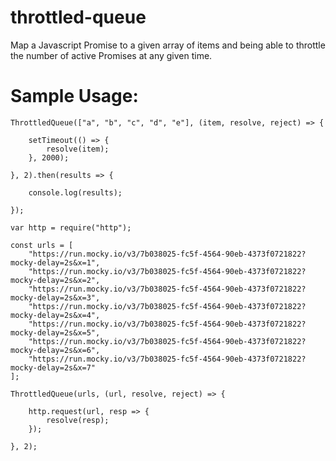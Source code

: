 # throttled-queue
Map a Javascript Promise to a given array of items and being able to throttle the number of active Promises at any given time.

# Sample Usage:
```
ThrottledQueue(["a", "b", "c", "d", "e"], (item, resolve, reject) => {

    setTimeout(() => {
        resolve(item);
    }, 2000);

}, 2).then(results => {

    console.log(results);

});

```
```
var http = require("http");

const urls = [
    "https://run.mocky.io/v3/7b038025-fc5f-4564-90eb-4373f0721822?mocky-delay=2s&x=1",
    "https://run.mocky.io/v3/7b038025-fc5f-4564-90eb-4373f0721822?mocky-delay=2s&x=2",
    "https://run.mocky.io/v3/7b038025-fc5f-4564-90eb-4373f0721822?mocky-delay=2s&x=3",
    "https://run.mocky.io/v3/7b038025-fc5f-4564-90eb-4373f0721822?mocky-delay=2s&x=4",
    "https://run.mocky.io/v3/7b038025-fc5f-4564-90eb-4373f0721822?mocky-delay=2s&x=5",
    "https://run.mocky.io/v3/7b038025-fc5f-4564-90eb-4373f0721822?mocky-delay=2s&x=6",
    "https://run.mocky.io/v3/7b038025-fc5f-4564-90eb-4373f0721822?mocky-delay=2s&x=7"
];

ThrottledQueue(urls, (url, resolve, reject) => {

    http.request(url, resp => {
        resolve(resp);
    });

}, 2);

```
